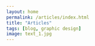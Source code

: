 ```yaml
---
layout: home
permalink: /articles/index.html
title: "Articles"
tags: [blog, graphic design]
image: text_1.jpg
---
```


